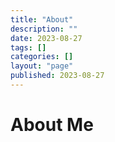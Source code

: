 ```yaml
---
title: "About"
description: ""
date: 2023-08-27
tags: []
categories: []
layout: "page"
published: 2023-08-27
---
```


# About Me
